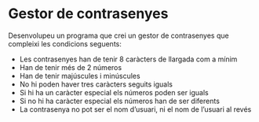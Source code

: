 # Gestor de contrasenyes

Desenvolupeu un programa que crei un gestor de contrasenyes que compleixi les condicions seguents:

* Les contrasenyes han de tenir 8 caràcters de llargada com a mínim
* Han de tenir més de 2 números
* Han de tenir majúscules i minúscules
* No hi poden haver tres caràcters seguits iguals
* Si hi ha un caràcter especial els números poden ser iguals
* Si no hi ha caràcter especial els números han de ser diferents
* La contrasenya no pot ser el nom d’usuari, ni el nom de l’usuari al revés

